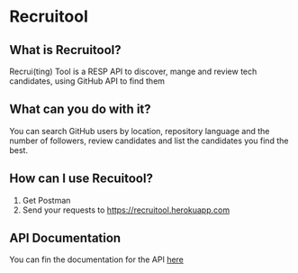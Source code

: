 # Recruitool

## What is Recruitool?
Recrui(ting) Tool is a RESP API to discover, mange and review tech candidates, using GitHub API to find them

## What can you do with it?
You can search GitHub users by location, repository language and the number of followers, review candidates and list the candidates you find the best.

## How can I use Recuitool?

1. Get Postman
2. Send your requests to https://recruitool.herokuapp.com

## API Documentation

You can fin the documentation for the API [here](https://app.swaggerhub.com/apis-docs/xicon73/recruitool-api/1.0.0#/) 